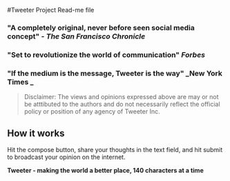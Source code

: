 #Tweeter Project Read-me file

### "A completely original, never before seen social media concept" - _The San Francisco Chronicle_

### "Set to revolutionize the world of communication" _Forbes_

### "If the medium is the message, Tweeter is the way" _New York Times _

>Disclaimer: The views and opinions expressed above are may or not be atttibuted to the authors and do not
necessarily reflect the official policy or position of any agency of Tweeter Inc.

## How it works

Hit the compose button, share your thoughts in the text field, and hit submit to broadcast your opinion on the internet.


**Tweeter - making the world a better place, 140 characters at a time**
